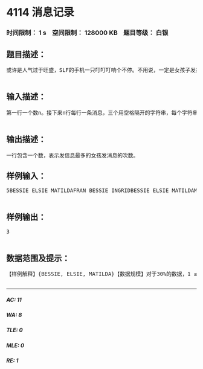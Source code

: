 # 4114 消息记录   
### 时间限制： 1 s&nbsp;&nbsp;&nbsp;&nbsp;空间限制： 128000 KB&nbsp;&nbsp;&nbsp;&nbsp;题目等级： 白银  
## 题目描述：  

<pre>
或许是人气过于旺盛，SLF的手机一只叮叮叮响个不停。不用说，一定是女孩子发来的短信。有一天，一直对此毫不在意的SLF男神来了兴趣，他想知道给他发消息最多的女孩是哪一位。女孩的名字均由三个单词组成，由于女孩非常狡猾，她们有的时候会把自己的名字三个单词进行交换，所以名字的先后顺序不同也被视为是同一个女孩。给出n条消息记录，每条记录包含三个单词，表示一个人，判定两条消息是否一样即判定三个单词交换顺序后（也可以不交换）是否完全相同，问出现次数最多的消息的出现的次数。  

</pre>
  
  
## 输入描述：  

<pre>
第一行一个数n。接下来n行每行一条消息，三个用空格隔开的字符串，每个字符串只包含大写字母，且长度大于0小于等于10。  

</pre>
  
  
## 输出描述：  

<pre>
一行包含一个数，表示发信息最多的女孩发消息的次数。
</pre>
  
  
## 样例输入：  

<pre>
5BESSIE ELSIE MATILDAFRAN BESSIE INGRIDBESSIE ELSIE MATILDAMATILDA INGRID FRANELSIE BESSIE MATILDA  

</pre>
  
  
## 样例输出：  

<pre>
3  

</pre>
  
  
## 数据范围及提示：  

<pre>
【样例解释】{BESSIE, ELSIE, MATILDA}【数据规模】对于30%的数据，1 ≤ n ≤ 50；对于50%的数据，1 ≤ n ≤ 250；对于100%的数据，1 ≤ n ≤ 1000。  

</pre>
  
  
***  

##### AC: 11  
##### WA: 8  
##### TLE: 0  
##### MLE: 0  
##### RE: 1  
